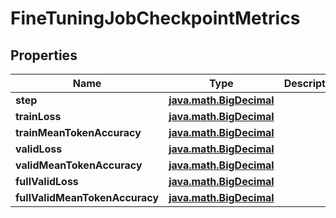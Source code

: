 
# FineTuningJobCheckpointMetrics

## Properties
| Name | Type | Description | Notes |
| ------------ | ------------- | ------------- | ------------- |
| **step** | [**java.math.BigDecimal**](java.math.BigDecimal.md) |  |  [optional] |
| **trainLoss** | [**java.math.BigDecimal**](java.math.BigDecimal.md) |  |  [optional] |
| **trainMeanTokenAccuracy** | [**java.math.BigDecimal**](java.math.BigDecimal.md) |  |  [optional] |
| **validLoss** | [**java.math.BigDecimal**](java.math.BigDecimal.md) |  |  [optional] |
| **validMeanTokenAccuracy** | [**java.math.BigDecimal**](java.math.BigDecimal.md) |  |  [optional] |
| **fullValidLoss** | [**java.math.BigDecimal**](java.math.BigDecimal.md) |  |  [optional] |
| **fullValidMeanTokenAccuracy** | [**java.math.BigDecimal**](java.math.BigDecimal.md) |  |  [optional] |



